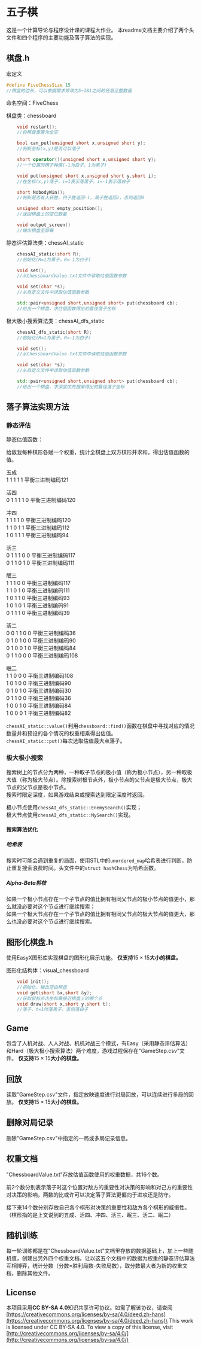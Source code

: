 # 五子棋

这是一个计算导论与程序设计课的课程大作业。
本readme文档主要介绍了两个头文件和四个程序的主要功能及落子算法的实现。

## 棋盘.h

宏定义

```cpp
#define FiveChessSize 15
//棋盘的边长，可以依据需求修改为5~181之间的任意正整数值
```

命名空间：FiveChess

棋盘类：chessboard

```cpp
    void restart();
    //将棋盘重置为全空

    bool can_put(unsigned short x,unsigned short y);
    //判断坐标(x,y)是否可以落子

    short operator()(unsigned short x,unsigned short y);
    //一个位置的棋子种类(-1为白子，1为黑子)

    void put(unsigned short x,unsigned short y,short i);
    //在坐标(x,y)落子，i=1表示落黑子，i=-1表示落白子

    short NobodyWin();
    //判断是否有人获胜，白子胜返回-1，黑子胜返回1，否则返回0

    unsigned short empty_position();
    //返回棋盘上的空位数量

    void output_screen()
    //输出棋盘至屏幕
```

静态评估算法类：chessAI_static

```cpp
    chessAI_static(short R);
    //初始化(R=1为黑子，R=-1为白子)

    void set();
    //从ChessboardValue.txt文件中读取估值函数参数

    void set(char *s);
    //从自定义文件中读取估值函数参数

    std::pair<unsigned short,unsigned short> put(chessboard cb);
    //给出一个棋盘，求估值函数得出的最佳落子坐标
```

极大极小搜索算法类：chessAI_dfs_static

```cpp
    chessAI_dfs_static(short R);
    //初始化(R=1为黑子，R=-1为白子)

    void set();
    //从ChessboardValue.txt文件中读取估值函数参数

    void set(char *s);
    //从自定义文件中读取估值函数参数

    std::pair<unsigned short,unsigned short> put(chessboard cb);
    //给出一个棋盘，求深度优先搜索得出的最佳落子坐标
```

## 落子算法实现方法

### 静态评估

静态估值函数：

给敌我每种棋形各赋一个权重，统计全棋盘上双方棋形并求和，得出估值函数的值。

五成\
1 1 1 1 1 平衡三进制编码121

活四\
0 1 1 1 1 0 平衡三进制编码120

冲四\
1 1 1 1 0 平衡三进制编码120\
1 1 0 1 1 平衡三进制编码112\
1 0 1 1 1 平衡三进制编码94

活三\
0 1 1 1 0 0 平衡三进制编码117\
0 1 1 0 1 0 平衡三进制编码111

眠三\
1 1 1 0 0 平衡三进制编码117\
1 1 0 1 0 平衡三进制编码111\
1 0 1 1 0 平衡三进制编码93\
1 0 1 0 1 平衡三进制编码91\
0 1 1 1 0 平衡三进制编码39

活二\
0 0 1 1 0 0 平衡三进制编码36\
0 1 0 1 0 0 平衡三进制编码90\
0 1 0 0 1 0 平衡三进制编码84\
0 1 1 0 0 0 平衡三进制编码108

眠二\
1 1 0 0 0 平衡三进制编码108\
1 0 1 0 0 平衡三进制编码90\
0 1 0 1 0 平衡三进制编码30\
0 1 1 0 0 平衡三进制编码36\
1 0 0 1 0 平衡三进制编码84\
1 0 0 0 1 平衡三进制编码82

```chessAI_static::value()```利用```chessboard::find()```函数在棋盘中寻找对应的情况数量并和预设的各个情况的权重相乘得出估值。\
```chessAI_static::put()```每次选取估值最大点落子。

### 极大极小搜索

搜索树上的节点分为两种，一种取子节点的极小值（称为极小节点），另一种取极大值（称为极大节点）。除搜索树根节点外，极小节点的父节点是极大节点，极大节点的父节点是极小节点。\
搜索时限定深度，如果游戏结束或搜索达到限定深度时返回。

极小节点使用```chessAI_dfs_static::EnemySearch()```实现；\
极大节点使用```chessAI_dfs_static::MySearch()```实现。

#### 搜索算法优化

##### 哈希表

搜索时可能会遇到重复的局面，使用STL中的```unordered_map```哈希表进行判断，防止重复搜索浪费时间。头文件中的```struct hashChess```为哈希函数。

##### Alpha-Beta剪枝

如果一个极小节点存在一个子节点的值比拥有相同父节点的极小节点的值更小，那么就没必要对这个节点进行继续搜索；\
如果一个极大节点存在一个子节点的值比拥有相同父节点的极大节点的值更大，那么也没必要对这个节点进行继续搜索。

## 图形化棋盘.h

使用EasyX图形库实现棋盘的图形化展示功能。
**仅支持**$15\times15$**大小的棋盘。**

图形化结构体：visual_chessboard

```cpp
    void init();
    //初始化，输出空白棋盘
    void get(short &x,short &y);
    //获取鼠标点击坐标最接近棋盘上的哪个点
    void draw(short x,short y,short t);
    //落子，t=1时落黑子，否则落白子
```

## Game

包含了人机对战、人人对战、机机对战三个模式，有Easy（采用静态评估算法）和Hard（极大极小搜索算法）两个难度，游戏过程保存在"GameStep.csv"文件。
**仅支持**$15\times15$**大小的棋盘。**

## 回放

读取"GameStep.csv"文件，指定放映速度进行对局回放，可以连续进行多局的回放。
**仅支持**$15\times15$**大小的棋盘。**

## 删除对局记录

删除"GameStep.csv"中指定的一局或多局记录信息。

## 权重文档

"ChessboardValue.txt"存放估值函数使用的权重数据，共16个数。

前2个数分别表示落子时这个位置对敌方的重要性对决策的影响和对己方的重要性对决策的影响，两数的比或许可以决定落子算法更偏向于进攻还是防守。

接下来14个数分别存放自己各个棋形对决策的重要性和敌方各个棋形的威慑性。（棋形指的是上文说到的五成、活四、冲四、活三、眠三、活二、眠二）

## 随机训练

每一轮训练都是在"ChessboardValue.txt"文档里存放的数据基础上，加上一些随机值，创建出另外四个权重文档，让以这五个文档中的数据为权重的静态评估算法互相博弈，统计分数（分数=胜利局数-失败局数），取分数最大者为新的权重文档，删除其他文件。

## License

本项目采用**CC BY-SA 4.0**知识共享许可协议。如需了解该协议，请查阅[https://creativecommons.org/licenses/by-sa/4.0/deed.zh-hans](https://creativecommons.org/licenses/by-sa/4.0/deed.zh-hans)\
This work is licensed under CC BY-SA 4.0. To view a copy of this license, visit [http://creativecommons.org/licenses/by-sa/4.0/](http://creativecommons.org/licenses/by-sa/4.0/)
